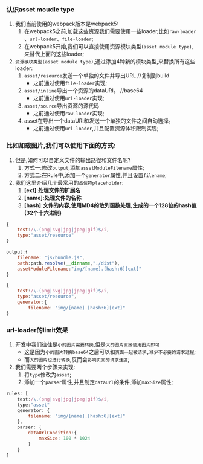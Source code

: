 ### 认识asset moudle type
1. 我们当前使用的webpack版本是webpack5:
    1. 在webpack5之前,加载这些资源我们需要使用一些loader,比如`raw-loader` 、`url-loader`、`file-loader`;
    2. 在webpack5开始,我们可以直接使用资源模块类型(`asset module type`),来替代上面的这些loader;
2. `资源模块类型(asset module type)`,通过添加4种新的模块类型,来替换所有这些loader:
    1. `asset/resource`发送一个单独的文件并导出URL //复制到build
        - 之前通过使用`file-loader`实现;
    2. `asset/inline`导出一个资源的dataURI。 //base64
        - 之前通过使用`url-loader`实现;
    3. `asset/source`导出资源的源代码
        - 之前通过使用`raw-loader`实现;
    4. asset在导出一个dataURI和发送一个单独的文件之间自动选择。
        - 之前通过使用`url-loader`,并且配置资源体积限制实现;

### 比如加载图片,我们可以使用下面的方式:
1. 但是,如何可以自定义文件的输出路径和文件名呢?
    1. 方式一:修改`output`,添加`assetModuleFilename`属性;
    2. 方式二:在Rule中,添加一个`generator`属性,并且设置`filename`;
2. 我们这里介绍几个最常用的`占位符placeholder`:
    1. **[ext]:处理文件的扩展名**
    2. **[name]:处理文件的名称**
    3. **[hash]:文件的内容,使用MD4的散列函数处理,生成的一个128位的hash值(32个十六进制)**

```js
{
    test:/\.(png|svg|jpg|jpeg|gif)$/i,
    type:"asset/resource"
}

output:{
    filename: "js/bundle.js",
    path:path.resolve(__dirname,"./dist"),
    assetModuleFilename:"img/[name].[hash:6][ext]"
}

{
    test:/\.(png|svg|jpg|jpeg|gif)$/i,
    type:"asset/resource",
    generator:{
        filename: "img/[name].[hash:6][ext]"
}
```

### url-loader的limit效果
1. 开发中我们往往是`小的图片需要转换`,但是`大的图片直接使用图片即可`
    - 这是因为`小的图片转换base64`之后可以和`页面一起被请求,减少不必要的请求过程`;
    - 而`大的图片也进行转换`,反而会`影响页面的请求速度`;
2. 我们需要两个步骤来实现:
    1. 将`type`修改为`asset`;
    2. 添加一个`parser`属性,并且制定`dataUrl`的条件,添加`maxSize`属性;

```js
rules: [
    test:/\.(png|svg|jpg|jpeg|gif)$/i,
    type:"asset"
    generator: {
        filename: "img/[name].[hash:6][ext]"
    },
    parser: {
        dataUrlCondition:{ 
            maxSize: 100 * 1024
        }
    }
]
```


